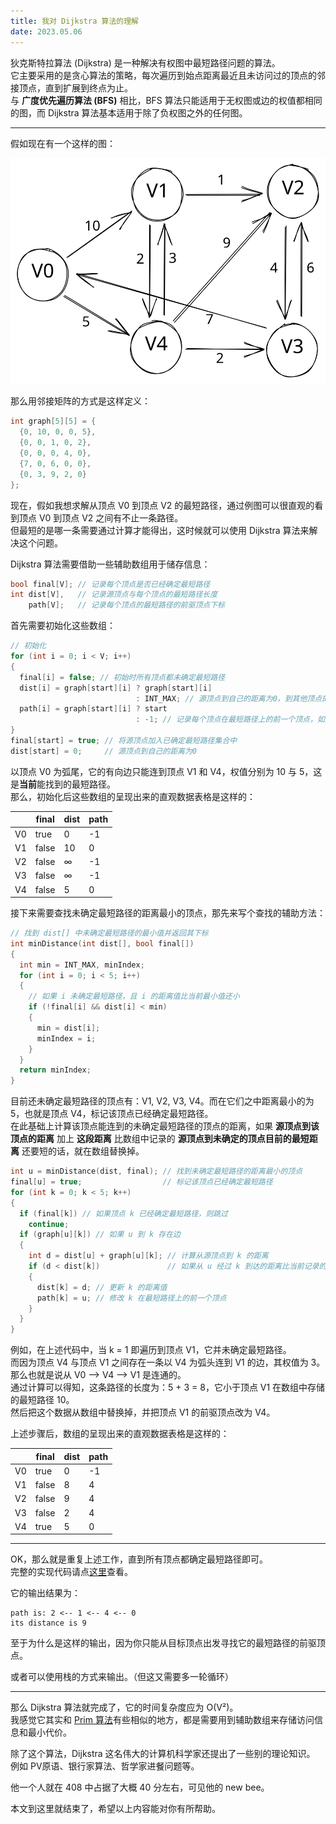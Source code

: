 ```yaml
---
title: 我对 Dijkstra 算法的理解
date: 2023.05.06
---
```




狄克斯特拉算法 (Dijkstra) 是一种解决有权图中最短路径问题的算法。<br>
它主要采用的是贪心算法的策略，每次遍历到始点距离最近且未访问过的顶点的邻接顶点，直到扩展到终点为止。<br>
与 **广度优先遍历算法 (BFS)** 相比，BFS 算法只能适用于无权图或边的权值都相同的图，而 Dijkstra 算法基本适用于除了负权图之外的任何图。

---

假如现在有一个这样的图：

![graph-example](graph-example.svg)

那么用邻接矩阵的方式是这样定义：
```c
int graph[5][5] = {
  {0, 10, 0, 0, 5},
  {0, 0, 1, 0, 2},
  {0, 0, 0, 4, 0},
  {7, 0, 6, 0, 0},
  {0, 3, 9, 2, 0}
};
```

现在，假如我想求解从顶点 V0 到顶点 V2 的最短路径，通过例图可以很直观的看到顶点 V0 到顶点 V2 之间有不止一条路径。<br>
但最短的是哪一条需要通过计算才能得出，这时候就可以使用 Dijkstra 算法来解决这个问题。

Dijkstra 算法需要借助一些辅助数组用于储存信息：
```c
bool final[V]; // 记录每个顶点是否已经确定最短路径
int dist[V],   // 记录源顶点与每个顶点的最短路径长度
    path[V];   // 记录每个顶点的最短路径的前驱顶点下标
```

首先需要初始化这些数组：
```c
// 初始化
for (int i = 0; i < V; i++)
{
  final[i] = false; // 初始时所有顶点都未确定最短路径
  dist[i] = graph[start][i] ? graph[start][i]
                            : INT_MAX; // 源顶点到自己的距离为0，到其他顶点的距离初始值为该边权值（如果有），否则为无穷大
  path[i] = graph[start][i] ? start
                            : -1; // 记录每个顶点在最短路径上的前一个顶点，如果直接到达，则记录为 start；否则标记为 -1。
}
final[start] = true; // 将源顶点加入已确定最短路径集合中
dist[start] = 0;     // 源顶点到自己的距离为0
```

以顶点 V0 为弧尾，它的有向边只能连到顶点 V1 和 V4，权值分别为 10 与 5，这是**当前**能找到的最短路径。<br>
那么，初始化后这些数组的呈现出来的直观数据表格是这样的：

| &nbsp; | final | dist | path |
| ------ | ----- | ---- | ---- |
| V0     | true  | 0    | -1   |
| V1     | false | 10   | 0    |
| V2     | false | ∞    | -1   |
| V3     | false | ∞    | -1   |
| V4     | false | 5    | 0    |

接下来需要查找未确定最短路径的距离最小的顶点，那先来写个查找的辅助方法：
```c
// 找到 dist[] 中未确定最短路径的最小值并返回其下标
int minDistance(int dist[], bool final[])
{
  int min = INT_MAX, minIndex;
  for (int i = 0; i < 5; i++)
  {
    // 如果 i 未确定最短路径，且 i 的距离值比当前最小值还小
    if (!final[i] && dist[i] < min) 
    {
      min = dist[i];
      minIndex = i;
    }
  }
  return minIndex;
}
```

目前还未确定最短路径的顶点有：V1, V2, V3, V4。而在它们之中距离最小的为 5，也就是顶点 V4，标记该顶点已经确定最短路径。<br>
在此基础上计算该顶点能连到的未确定最短路径的顶点的距离，如果 **源顶点到该顶点的距离** 加上 **这段距离** 比数组中记录的 **源顶点到未确定的顶点目前的最短距离** 还要短的话，就在数组替换掉。

```c
int u = minDistance(dist, final); // 找到未确定最短路径的距离最小的顶点
final[u] = true;                  // 标记该顶点已经确定最短路径
for (int k = 0; k < 5; k++)
{
  if (final[k]) // 如果顶点 k 已经确定最短路径，则跳过
    continue;
  if (graph[u][k]) // 如果 u 到 k 存在边
  {
    int d = dist[u] + graph[u][k]; // 计算从源顶点到 k 的距离
    if (d < dist[k])               // 如果从 u 经过 k 到达的距离比当前记录的距离还要小
    {
      dist[k] = d; // 更新 k 的距离值
      path[k] = u; // 修改 k 在最短路径上的前一个顶点
    }
  }
}
```
例如，在上述代码中，当 k = 1 即遍历到顶点 V1，它并未确定最短路径。<br>
而因为顶点 V4 与顶点 V1 之间存在一条以 V4 为弧头连到 V1 的边，其权值为 3。那么也就是说从 V0 --> V4 --> V1 是连通的。<br>
通过计算可以得知，这条路径的长度为：5 + 3 = 8，它小于顶点 V1 在数组中存储的最短路径 10。<br>
然后把这个数据从数组中替换掉，并把顶点 V1 的前驱顶点改为 V4。

上述步骤后，数组的呈现出来的直观数据表格是这样的：

| &nbsp; | final | dist | path |
| ------ | ----- | ---- | ---- |
| V0     | true  | 0    | -1   |
| V1     | false | 8    | 4    |
| V2     | false | 9    | 4    |
| V3     | false | 2    | 4    |
| V4     | true  | 5    | 0    |

---

OK，那么就是重复上述工作，直到所有顶点都确定最短路径即可。<br>
完整的实现代码请点[这里](https://github.com/glitchboyl/CS/blob/main/DataStructure/Algorithm/Dijkstra.c)查看。

它的输出结果为：
```shell
path is: 2 <-- 1 <-- 4 <-- 0 
its distance is 9
```

至于为什么是这样的输出，因为你只能从目标顶点出发寻找它的最短路径的前驱顶点。

或者可以使用栈的方式来输出。（但这又需要多一轮循环）

---

那么 Dijkstra 算法就完成了，它的时间复杂度应为 O(V²)。<br>
我感觉它其实和 [Prim 算法](https://github.com/glitchboyl/CS/blob/main/DataStructure/Algorithm/Prim.c)有些相似的地方，都是需要用到辅助数组来存储访问信息和最小代价。

除了这个算法，Dijkstra 这名伟大的计算机科学家还提出了一些别的理论知识。<br>
例如 PV原语、银行家算法、哲学家进餐问题等。

他一个人就在 408 中占据了大概 40 分左右，可见他的 new bee。

本文到这里就结束了，希望以上内容能对你有所帮助。

